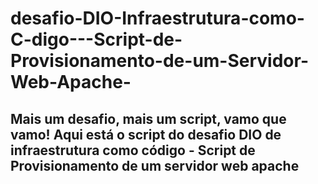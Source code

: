 # desafio-DIO-Infraestrutura-como-C-digo---Script-de-Provisionamento-de-um-Servidor-Web-Apache-

## Mais um desafio, mais um script, vamo que vamo! Aqui está o script do desafio DIO de infraestrutura como código - Script de Provisionamento de um servidor web apache

